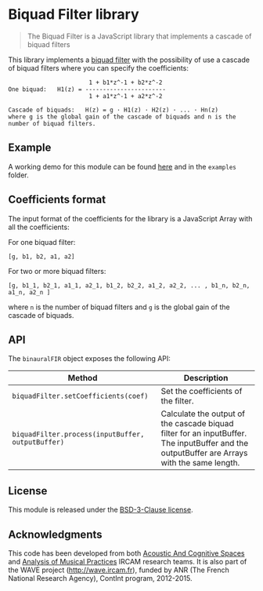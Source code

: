 # Biquad Filter library

> The Biquad Filter is a JavaScript library that implements a cascade of biquad filters

This library implements a [biquad filter](http://en.wikipedia.org/wiki/Digital_biquad_filter) with the possibility of use a cascade of biquad filters where you can specify the coefficients:

```
                       1 + b1*z^-1 + b2*z^-2
One biquad:   H1(z) = -----------------------
                       1 + a1*z^-1 + a2*z^-2

Cascade of biquads:   H(z) = g · H1(z) · H2(z) · ... · Hn(z)
where g is the global gain of the cascade of biquads and n is the number of biquad filters.

```

## Example

A working demo for this module can be found [here](https://ircam-rnd.github.io/biquad-filter/) and in the `examples` folder.

## Coefficients format

The input format of the coefficients for the library is a JavaScript Array with all the coefficients:

For one biquad filter:
```
[g, b1, b2, a1, a2]
```

For two or more biquad filters:
```
[g, b1_1, b2_1, a1_1, a2_1, b1_2, b2_2, a1_2, a2_2, ... , b1_n, b2_n, a1_n, a2_n ]
```

where `n` is the number of biquad filters and `g` is the global gain of the cascade of biquads.

## API

The `binauralFIR` object exposes the following API:

Method | Description
--- | ---
`biquadFilter.setCoefficients(coef)` | Set the coefficients of the filter.
`biquadFilter.process(inputBuffer, outputBuffer)` | Calculate the output of the cascade biquad filter for an inputBuffer. The inputBuffer and the outputBuffer are Arrays with the same length.


## License

This module is released under the [BSD-3-Clause license](http://opensource.org/licenses/BSD-3-Clause).

## Acknowledgments

This code has been developed from both [Acoustic And Cognitive Spaces](http://recherche.ircam.fr/equipes/salles/) and [Analysis of Musical Practices](http://apm.ircam.fr) IRCAM research teams. It is also part of the WAVE project (http://wave.ircam.fr), funded by ANR (The French National Research Agency), ContInt program, 2012-2015.
